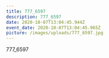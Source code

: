 ```yaml
---
title: 777_6597
description: 777_6597
date: 2020-10-07T13:04:45.944Z
event_date: 2020-10-07T13:04:45.965Z
picture: /images/uploads/777_6597.jpg
---
```

777_6597